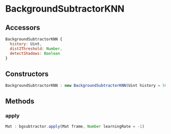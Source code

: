 # BackgroundSubtractorKNN

## Accessors
``` javascript
BackgroundSubtractorKNN {
  history: Uint,
  dist2Threshold: Number,
  detectShadows: Boolean
}
```

<a name="constructors"></a>

## Constructors
``` javascript
BackgroundSubtractorKNN : new BackgroundSubtractorKNN(Uint history = 500, Number varThreshold = 400, Boolean detectShadows = true)
```
## Methods

<a name="apply"></a>

### apply
``` javascript
Mat : bgsubtractor.apply(Mat frame, Number learningRate = -1)
```